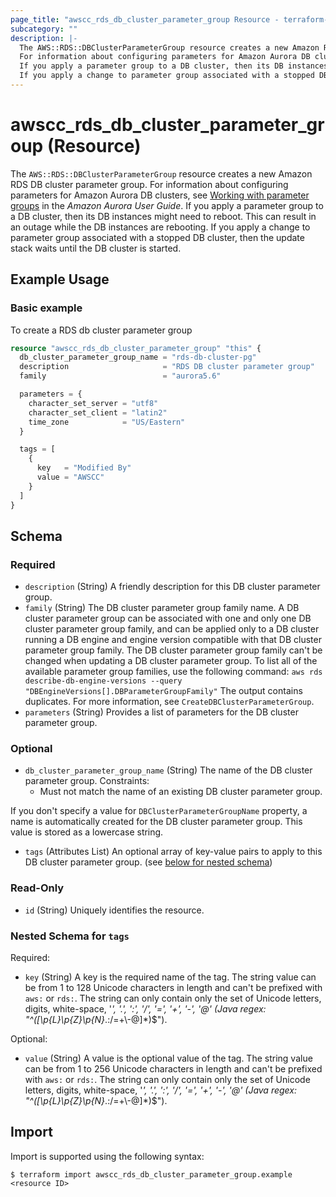 ```yaml
---
page_title: "awscc_rds_db_cluster_parameter_group Resource - terraform-provider-awscc"
subcategory: ""
description: |-
  The AWS::RDS::DBClusterParameterGroup resource creates a new Amazon RDS DB cluster parameter group.
  For information about configuring parameters for Amazon Aurora DB clusters, see Working with parameter groups https://docs.aws.amazon.com/AmazonRDS/latest/AuroraUserGuide/USER_WorkingWithParamGroups.html in the Amazon Aurora User Guide.
  If you apply a parameter group to a DB cluster, then its DB instances might need to reboot. This can result in an outage while the DB instances are rebooting.
  If you apply a change to parameter group associated with a stopped DB cluster, then the update stack waits until the DB cluster is started.
---
```


# awscc_rds_db_cluster_parameter_group (Resource)

The ``AWS::RDS::DBClusterParameterGroup`` resource creates a new Amazon RDS DB cluster parameter group.
 For information about configuring parameters for Amazon Aurora DB clusters, see [Working with parameter groups](https://docs.aws.amazon.com/AmazonRDS/latest/AuroraUserGuide/USER_WorkingWithParamGroups.html) in the *Amazon Aurora User Guide*.
  If you apply a parameter group to a DB cluster, then its DB instances might need to reboot. This can result in an outage while the DB instances are rebooting.
 If you apply a change to parameter group associated with a stopped DB cluster, then the update stack waits until the DB cluster is started.

## Example Usage

### Basic example
To create a RDS db cluster parameter group
```terraform
resource "awscc_rds_db_cluster_parameter_group" "this" {
  db_cluster_parameter_group_name = "rds-db-cluster-pg"
  description                     = "RDS DB cluster parameter group"
  family                          = "aurora5.6"

  parameters = {
    character_set_server = "utf8"
    character_set_client = "latin2"
    time_zone            = "US/Eastern"
  }

  tags = [
    {
      key   = "Modified By"
      value = "AWSCC"
    }
  ]
}
```

<!-- schema generated by tfplugindocs -->
## Schema

### Required

- `description` (String) A friendly description for this DB cluster parameter group.
- `family` (String) The DB cluster parameter group family name. A DB cluster parameter group can be associated with one and only one DB cluster parameter group family, and can be applied only to a DB cluster running a DB engine and engine version compatible with that DB cluster parameter group family.
  The DB cluster parameter group family can't be changed when updating a DB cluster parameter group.
  To list all of the available parameter group families, use the following command:
  ``aws rds describe-db-engine-versions --query "DBEngineVersions[].DBParameterGroupFamily"`` 
 The output contains duplicates.
 For more information, see ``CreateDBClusterParameterGroup``.
- `parameters` (String) Provides a list of parameters for the DB cluster parameter group.

### Optional

- `db_cluster_parameter_group_name` (String) The name of the DB cluster parameter group.
 Constraints:
  +  Must not match the name of an existing DB cluster parameter group.
  
 If you don't specify a value for ``DBClusterParameterGroupName`` property, a name is automatically created for the DB cluster parameter group.
  This value is stored as a lowercase string.
- `tags` (Attributes List) An optional array of key-value pairs to apply to this DB cluster parameter group. (see [below for nested schema](#nestedatt--tags))

### Read-Only

- `id` (String) Uniquely identifies the resource.

<a id="nestedatt--tags"></a>
### Nested Schema for `tags`

Required:

- `key` (String) A key is the required name of the tag. The string value can be from 1 to 128 Unicode characters in length and can't be prefixed with ``aws:`` or ``rds:``. The string can only contain only the set of Unicode letters, digits, white-space, '_', '.', ':', '/', '=', '+', '-', '@' (Java regex: "^([\\p{L}\\p{Z}\\p{N}_.:/=+\\-@]*)$").

Optional:

- `value` (String) A value is the optional value of the tag. The string value can be from 1 to 256 Unicode characters in length and can't be prefixed with ``aws:`` or ``rds:``. The string can only contain only the set of Unicode letters, digits, white-space, '_', '.', ':', '/', '=', '+', '-', '@' (Java regex: "^([\\p{L}\\p{Z}\\p{N}_.:/=+\\-@]*)$").

## Import

Import is supported using the following syntax:

```shell
$ terraform import awscc_rds_db_cluster_parameter_group.example <resource ID>
```
